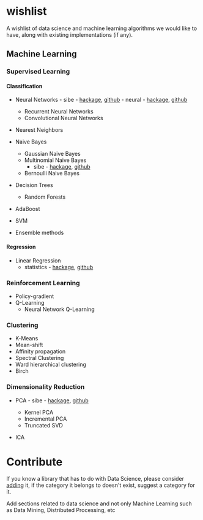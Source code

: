 wishlist
========

A wishlist of data science and machine learning algorithms we would like to have,
along with existing implementations (if any).

Machine Learning
----------------

### Supervised Learning

#### Classification

- Neural Networks
      - sibe - [hackage](http://hackage.haskell.org/package/sibe), [github](https://github.com/mdibaiee/sibe)
      - neural - [hackage](http://hackage.haskell.org/package/neural), [github](https://github.com/brunjlar/neural)
  - Recurrent Neural Networks
  - Convolutional Neural Networks


- Nearest Neighbors

- Naive Bayes
  - Gaussian Naive Bayes
  - Multinomial Naive Bayes
       - sibe - [hackage](http://hackage.haskell.org/package/sibe), [github](https://github.com/mdibaiee/sibe)
  - Bernoulli Naive Bayes

- Decision Trees
    - Random Forests
    
- AdaBoost

- SVM

- Ensemble methods

#### Regression


- Linear Regression
  - statistics - [hackage](http://hackage.haskell.org/package/statistics), [github](https://github.com/bos/statistics)

### Reinforcement Learning
- Policy-gradient
- Q-Learning
     - Neural Network Q-Learning

### Clustering
- K-Means
- Mean-shift
- Affinity propagation
- Spectral Clustering
- Ward hierarchical clustering
- Birch


### Dimensionality Reduction
- PCA
      - sibe - [hackage](http://hackage.haskell.org/package/sibe), [github](https://github.com/mdibaiee/sibe)
  - Kernel PCA
  - Incremental PCA
  - Truncated SVD
  
- ICA


Contribute
====

If you know a library that has to do with Data Science, please consider [adding](https://github.com/DataHaskell/wishlist/edit/gh-pages/README.md) it, if the category it belongs to doesn't exist, suggest a category for it.

Add sections related to data science and not only Machine Learning such as Data Mining, Distributed Processing, etc
